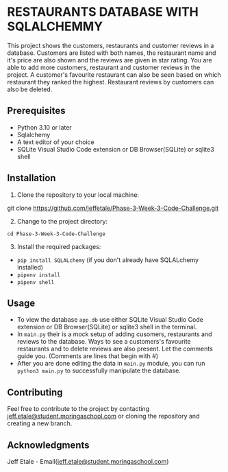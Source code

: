 # RESTAURANTS DATABASE WITH SQLALCHEMMY

This project shows the customers, restaurants and customer reviews in a database. Customers are listed with both names, the restaurant name and it's price are also shown and the reviews are given in star rating. You are able to add more customers, restaurant and customer reviews in the project. A customer's favourite restaurant can also be seen based on which restaurant they ranked the highest. Restaurant reviews by customers can also be deleted. 

## Prerequisites
* Python 3.10 or later
* Sqlalchemy
* A text editor of your choice
* SQLite Visual Studio Code extension or DB Browser(SQLite) or sqlite3 shell

## Installation
1. Clone the repository to your local machine:

git clone https://github.com/jeffetale/Phase-3-Week-3-Code-Challenge.git

2. Change to the project directory:

`cd Phase-3-Week-3-Code-Challenge`

3. Install the required packages:

* `pip install SQLALchemy` (if you don't already have SQLALchemy installed)
* `pipenv install`
* `pipenv shell`

## Usage
* To view the database `app.db` use either SQLite Visual Studio Code extension or DB Browser(SQLite) or sqlite3 shell in the terminal.
* In `main.py` their is a mock setup of adding cusomers, restaurants and reviews to the database. Ways to see a customers's favourite restaurants and to delete reviews are also present. Let the comments guide you. (Comments are lines that begin with #)
* After you are done editing the data in `main.py` module, you can run `python3 main.py` to successfully manipulate the database.

## Contributing
Feel free to contribute to the project by contacting jeff.etale@student.moringaschool.com or cloning the repository and creating a new branch.

## Acknowledgments
Jeff Etale - Email(jeff.etale@student.moringaschool.com)




